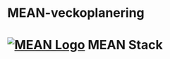 # MEAN-veckoplanering
# [![MEAN Logo](http://mean.io/system/assets/img/logos/meanlogo.png)](http://mean.io/) MEAN Stack